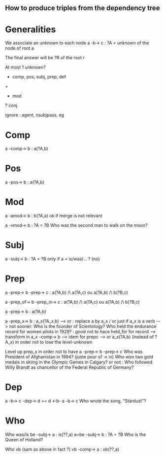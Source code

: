 How to produce triples from the dependency tree
-----------------------------------------------

Generalities
============

We associate an unknown to each node 
  a -b-> c                  : ?A = unknown of the node of root a

The final answer will be ?R of the root r

At most 1 unknown?

+ comp, pos, subj, prep, def

=

- mod

? conj

ignore : agent, nsubjpass, eg

Comp
====

a -comp-> b               : a(?A,b)

Pos
===

a -pos-> b                : a(?A,b)

Mod
===

a -amod-> b               : b(?A,a)
  ok if merge is not relevant

a -vmod-> b               : ?A = ?B
  Who was the second man to walk on the moon?

Subj
====

a -subj-> b               : ?A = ?B
  only if a = is/was/... ? (no)
  
Prep
====

a -prep-> b -prep-> c     : a(?A,b) /\ a(?A,c) ou a(?A,b) /\ b(?B,c)

a -prep_of-> b -prep_in-> c     : a(?A,b) /\ a(?A,c) ou a(?A,b) /\ b(?B,c)

a -prep-> b               : a(?A,b)
  
a -prep_x-> b          : a_x(?A_x,b) 
  --> or : replace a by a_x / or just if a_x is a verb
  --> not sooner: 
        Who is the founder of Scientology?
        Who held the endurance record for women pilots in 1929? : good not to hace held_for for record
  --> transform in a_x -comp-> b
  --> idem for prepc
  --> or a_x(?A,b) (instead of ?A_x) in order not to lose the level-unknown

Level up prep_x in order not to have a -prep-> b -prep-> c
  Who was President of Afghanistan in 1994? (juste pour of -> in)
  Who won two gold medals in skiing in the Olympic Games in Calgary?
or not : 
  Who followed Willy Brandt as chancellor of the Federal Republic of Germany?
 
Dep
===

a -b-> c -dep-> d == d <-b- a -b-> c
  Who wrote the song, "Stardust"?
  
Who
===

Who was/is
  be -subj-> a            : is(??,a)
  a=be -subj-> b          : ?A = ?B
    Who is the Queen of Holland?

Who vb (sam as above in fact ?)
  vb -comp-> a            : vb(??,a)



